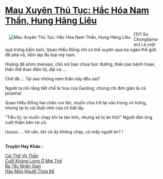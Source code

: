 <a href="https://truyenwiki.net/mau-xuyen-thu-tuc-hac-hoa-nam-than-hung-hang-lieu.35778/" title="Mau Xuyên Thủ Tục: Hắc Hóa Nam Thần, Hung Hăng Liêu"><h1>Mau Xuyên Thủ Tục: Hắc Hóa Nam Thần, Hung Hăng Liêu</h1></a><div style="display:table"><img align="right" style="float: left; padding: 10px;" src="https://truyenwiki.net/a/img/str/src/35778.jpg" alt="Mau Xuyên Thủ Tục: Hắc Hóa Nam Thần, Hung Hăng Liêu">[1V1 Su Chongtianwen] Là một quả trứng bẩm sinh, Quan Hiểu Đồng chỉ có thể xuyên qua ba ngàn thế giới để phá vỏ, liếm láp đủ loại mỹ nam.<p></p> Hoàng đế phim mensao, chó sói bạo chúa học đường, thần jiao bệnh hoạn, thần thể thao điện tử, đại ca ...<p></p> Chờ đã ... Tại sao những nam thần này đều sai?<p></p> Người ta nói rằng tiết chế là hoa của Gaoling, chúng chỉ đơn giản là cá piranha!<p></p> Quan Hiểu Đồng hai chân run lên, muốn chui trở lại vào trong vỏ trứng, nhưng lại bị cái đuôi nhỏ của cô bắt lấy.<p></p> “Tiểu tử, ta muốn chạy khi ta tán tỉnh, nhưng sẽ bị ăn thịt!” Người đàn ông cười thầm bên tai cô.<p></p> Uuuuu ... Vớ vẩn, khi cô ấy không chạy, có mấy người ăn? !</div><p><br><b>Truyện Hay Khác :</b></p><a href="https://truyenwiki.net/cai-the-vo-than.35524/" alt="Cái Thế Võ Thần">Cái Thế Võ Thần</a><br/><a href="https://github.com/nownovels/topcv/tree/master/truyenhay/35692" alt="Cưỡi Khủng Long Ở Mạt Thế">Cưỡi Khủng Long Ở Mạt Thế</a><br/><a href="https://github.com/nownovels/topcv/tree/master/truyenhay/35146" alt="Ba Tấc Nhân Gian">Ba Tấc Nhân Gian</a><br/><a href="https://github.com/nownovels/topcv/tree/master/truyenhay/35519" alt="Hào Môn Người Thừa Kế">Hào Môn Người Thừa Kế</a><br/>